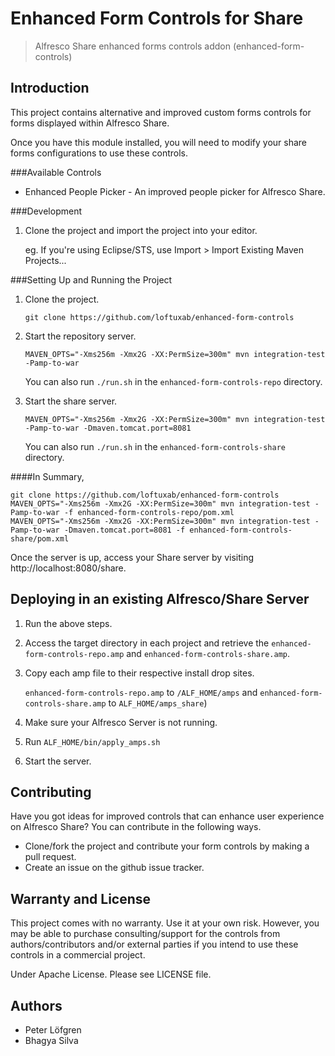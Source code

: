 Enhanced Form Controls for Share
======================

> Alfresco Share enhanced forms controls addon (enhanced-form-controls)

Introduction
-----------

This project contains alternative and improved custom forms controls for forms displayed within Alfresco Share.

Once you have this module installed, you will need to modify your share forms configurations to use these controls.

###Available Controls
- Enhanced People Picker - An improved people picker for Alfresco Share.

###Development

1. Clone the project and import the project into your editor.

    eg. If you're using Eclipse/STS, use Import > Import Existing Maven Projects...

###Setting Up and Running the Project
1. Clone the project.
    ```
    git clone https://github.com/loftuxab/enhanced-form-controls
    ```

2. Start the repository server.

    ```
    MAVEN_OPTS="-Xms256m -Xmx2G -XX:PermSize=300m" mvn integration-test -Pamp-to-war
    ```

    You can also run `./run.sh` in the `enhanced-form-controls-repo` directory.
3. Start the share server.

    ```
    MAVEN_OPTS="-Xms256m -Xmx2G -XX:PermSize=300m" mvn integration-test -Pamp-to-war -Dmaven.tomcat.port=8081
    ```

    You can also run `./run.sh` in the `enhanced-form-controls-share` directory.

####In Summary,
```
git clone https://github.com/loftuxab/enhanced-form-controls
MAVEN_OPTS="-Xms256m -Xmx2G -XX:PermSize=300m" mvn integration-test -Pamp-to-war -f enhanced-form-controls-repo/pom.xml
MAVEN_OPTS="-Xms256m -Xmx2G -XX:PermSize=300m" mvn integration-test -Pamp-to-war -Dmaven.tomcat.port=8081 -f enhanced-form-controls-share/pom.xml
```

Once the server is up, access your Share server by visiting http://localhost:8080/share.

Deploying in an existing Alfresco/Share Server
------
1. Run the above steps.
2. Access the target directory in each project and retrieve the `enhanced-form-controls-repo.amp` and `enhanced-form-controls-share.amp`.
3. Copy each amp file to their respective install drop sites.

    `enhanced-form-controls-repo.amp` to `/ALF_HOME/amps` and `enhanced-form-controls-share.amp` to `ALF_HOME/amps_share`)

4. Make sure your Alfresco Server is not running.
5. Run `ALF_HOME/bin/apply_amps.sh`
6. Start the server.

Contributing
---------

Have you got ideas for improved controls that can enhance user experience on Alfresco Share? You can contribute in the following ways.
- Clone/fork the project and contribute your form controls by making a pull request.
- Create an issue on the github issue tracker.

Warranty and License
-------

This project comes with no warranty. Use it at your own risk. However, you may be able to purchase consulting/support for the controls from authors/contributors and/or external parties if you intend to use these controls in a commercial project.

Under Apache License. Please see LICENSE file.

Authors
-------
- Peter Löfgren
- Bhagya Silva
